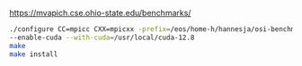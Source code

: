 https://mvapich.cse.ohio-state.edu/benchmarks/

```bash
./configure CC=mpicc CXX=mpicxx -prefix=/eos/home-h/hannesja/osi-benchmark/osu-micro-benchmarks-7.5.1 \
--enable-cuda --with-cuda=/usr/local/cuda-12.8
make
make install
```


